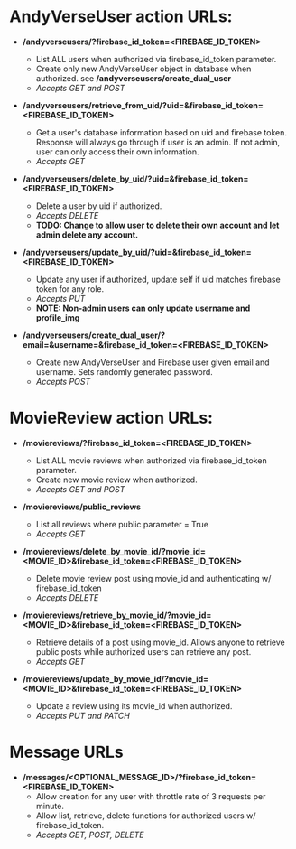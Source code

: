 # AndyVerseUser action URLs:
-   **/andyverseusers/?firebase_id_token=<FIREBASE_ID_TOKEN>**
    - List ALL users when authorized via firebase_id_token parameter.
    - Create only new AndyVerseUser object in database when authorized. see **/andyverseusers/create_dual_user**
    - *Accepts GET and POST*


-   **/andyverseusers/retrieve_from_uid/?uid=<UID>&firebase_id_token=<FIREBASE_ID_TOKEN>**
    - Get a user's database information based on uid and firebase token. Response will always go through if user is an admin. If not admin, user can only access their own information.
    - *Accepts GET*


-   **/andyverseusers/delete_by_uid/?uid=<UID>&firebase_id_token=<FIREBASE_ID_TOKEN>**
    - Delete a user by uid if authorized.
    - *Accepts DELETE*
    - **TODO: Change to allow user to delete their own account and let admin delete any account.**


-   **/andyverseusers/update_by_uid/?uid=<UID>&firebase_id_token=<FIREBASE_ID_TOKEN>**
    - Update any user if authorized, update self if uid matches firebase token for any role.
    - *Accepts PUT*
    - **NOTE: Non-admin users can only update username and profile_img**


-   **/andyverseusers/create_dual_user/?email=<EMAIL>&username=<USERNAME>&firebase_id_token=<FIREBASE_ID_TOKEN>**
    - Create new AndyVerseUser and Firebase user given email and username. Sets randomly generated password.
    - *Accepts POST*


# MovieReview action URLs:
-   **/moviereviews/?firebase_id_token=<FIREBASE_ID_TOKEN>**
    - List ALL movie reviews when authorized via firebase_id_token parameter.
    - Create new movie review when authorized.
    - *Accepts GET and POST*


-   **/moviereviews/public_reviews**
    - List all reviews where public parameter = True
    - *Accepts GET*


-   **/moviereviews/delete_by_movie_id/?movie_id=<MOVIE_ID>&firebase_id_token=<FIREBASE_ID_TOKEN>**
    - Delete movie review post using movie_id and authenticating w/ firebase_id_token
    - *Accepts DELETE*


-   **/moviereviews/retrieve_by_movie_id/?movie_id=<MOVIE_ID>&firebase_id_token=<FIREBASE_ID_TOKEN>**
    - Retrieve details of a post using movie_id. Allows anyone to retrieve public posts
    while authorized users can retrieve any post.
    - *Accepts GET*


-   **/moviereviews/update_by_movie_id/?movie_id=<MOVIE_ID>&firebase_id_token=<FIREBASE_ID_TOKEN>**
    - Update a review using its movie_id when authorized.
    - *Accepts PUT and PATCH*


# Message URLs
-   **/messages/<OPTIONAL_MESSAGE_ID>/?firebase_id_token=<FIREBASE_ID_TOKEN>**
    - Allow creation for any user with throttle rate of 3 requests per minute.
    - Allow list, retrieve, delete functions for authorized users w/ firebase_id_token.
    - *Accepts GET, POST, DELETE*